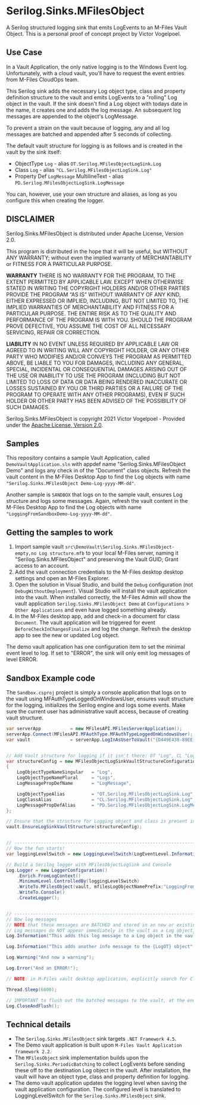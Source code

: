 # Serilog.Sinks.MFilesObject

A Serilog structured logging sink that emits LogEvents to an M-Files Vault Object.
This is a personal proof of concept project by Victor Vogelpoel.

## Use Case

In a Vault Application, the only native logging is to the Windows Event log. Unfortunately, with a cloud vault, you'll have to request the event entries from M-Files CloudOps team.

This Serilog sink adds the necessary Log object type, class and property definition structure to the vault and emits LogEvents to a "rolling" Log object in the vault.
If the sink doesn't find a Log object with todays date in the name, it creates one and adds the log message. An subsequent log messages are appended to the object's LogMessage.

To prevent a strain on the vault because of logging, any and all log messages are batched and appended after 5 seconds of collecting.

The default vault structure for logging is as follows and is created in the vault by the sink itself:

- ObjectType `Log` - alias `OT.Serilog.MFilesObjectLogSink.Log`
- Class `Log` - alias `"CL.Serilog.MFilesObjectLogSink.Log"`
- Property Def `LogMessage` MultilineText - alias `PD.Serilog.MFilesObjectLogSink.LogMessage`

You can, however, use your own structure and aliases, as long as you configure this when creating the logger.


## DISCLAIMER

Serilog.Sinks.MFilesObject is distributed under Apache License, Version 2.0.

This program is distributed in the hope that it will be useful, but WITHOUT ANY WARRANTY; without even the implied warranty of MERCHANTABILITY or FITNESS FOR A PARTICULAR PURPOSE.

**WARRANTY**
THERE IS NO WARRANTY FOR THE PROGRAM, TO THE EXTENT PERMITTED BY APPLICABLE LAW. EXCEPT WHEN OTHERWISE STATED IN WRITING THE COPYRIGHT HOLDERS AND/OR OTHER PARTIES PROVIDE THE PROGRAM “AS IS” WITHOUT WARRANTY OF ANY KIND, EITHER EXPRESSED OR IMPLIED, INCLUDING, BUT NOT LIMITED TO, THE IMPLIED WARRANTIES OF MERCHANTABILITY AND FITNESS FOR A PARTICULAR PURPOSE. THE ENTIRE RISK AS TO THE QUALITY AND PERFORMANCE OF THE PROGRAM IS WITH YOU. SHOULD THE PROGRAM PROVE DEFECTIVE, YOU ASSUME THE COST OF ALL NECESSARY SERVICING, REPAIR OR CORRECTION.

**LIABILITY**
IN NO EVENT UNLESS REQUIRED BY APPLICABLE LAW OR AGREED TO IN WRITING WILL ANY COPYRIGHT HOLDER, OR ANY OTHER PARTY WHO MODIFIES AND/OR CONVEYS THE PROGRAM AS PERMITTED ABOVE, BE LIABLE TO YOU FOR DAMAGES, INCLUDING ANY GENERAL, SPECIAL, INCIDENTAL OR CONSEQUENTIAL DAMAGES ARISING OUT OF THE USE OR INABILITY TO USE THE PROGRAM (INCLUDING BUT NOT LIMITED TO LOSS OF DATA OR DATA BEING RENDERED INACCURATE OR LOSSES SUSTAINED BY YOU OR THIRD PARTIES OR A FAILURE OF THE PROGRAM TO OPERATE WITH ANY OTHER PROGRAMS), EVEN IF SUCH HOLDER OR OTHER PARTY HAS BEEN ADVISED OF THE POSSIBILITY OF SUCH DAMAGES.

Serilog.Sinks.MFilesObject is copyright 2021 Victor Vogelpoel - Provided under the [Apache License, Version 2.0](http://apache.org/licenses/LICENSE-2.0.html).

## Samples

This repository contains a sample Vault Application, called `DemoVaultApplication.sln` with appdef name "Serilog.Sinks.MFilesObject Demo" and logs any check in of the "Document" class objects. Refresh the vault content in the M-Files Desktop App to find the Log objects with name `"Serilog.Sinks.MFilesObject Demo-Log-yyyy-MM-dd"`.

Another sample is `SANDBOX` that logs on to the sample vault, ensures Log structure and logs some messages. Again, refresh the vault content in the M-Files Desktop App to find the Log objects with name `"LoggingFromSandboxDemo-Log-yyyy-MM-dd"`.

## Getting the samples to work

1. Import sample vault `src\DemoVault\Serilog.Sinks.MFilesObject-empty,no Log structure.mfb` to your local M-Files server, naming it "Serilog.Sinks.MFilesObject" and preserving the Vault GUID; Grant access to an account.
1. Add the vault connection credentials to the M-Files desktop desktop settings and open an M-Files Explorer.
1. Open the solution in Visual Studio, and build the `Debug` configuration (not `DebugWithoutDeployment`). Visual Studio will install the vault application into the vault. When installed correctly, the M-Files Admin will show the vault application `Serilog.Sinks.MFilesObject Demo` at `Configurations` > `Other Applications` and even have logged something already.
1. In the M-Files desktop app, add and check-in a document for class `Document`. The vault application will be triggered for event `BeforeCheckInChangesFinalize` and log the change. Refresh the desktop app to see the new or updated Log object.

The demo vault application has one configuration item to set the minimal event level to log. If set to "ERROR", the sink will only emit log messages of level ERROR.

## Sandbox Example code

The `Sandbox.csproj` project is simply a console application that logs on to the vault using MFAuthTypeLoggedOnWindowsUser, ensures vault structure for the logging, initializes the Serilog engine and logs some events. Make sure the current user has administrative vault access, because of creating vault structure.

```csharp
var serverApp           = new MFilesAPI.MFilesServerApplication();
serverApp.Connect(MFilesAPI.MFAuthType.MFAuthTypeLoggedOnWindowsUser);
var vault               = serverApp.LogInAsUserToVault("{D449E438-89EE-42BB-9769-B862E9B1B140}");  // The "Serilog.Sinks.MFilesObject" demo vault


// Add Vault structure for logging if it isn't there: OT "Log", CL "Log" and PD "LogMessage"
var structureConfig = new MFilesObjectLogSinkVaultStructureConfiguration
{
    LogObjectTypeNameSingular   = "Log",
    LogObjectTypeNamePlural     = "Logs",
    LogMessagePropDefName       = "LogMessage",

    LogObjectTypeAlias          = "OT.Serilog.MFilesObjectLogSink.Log",
    LogClassAlias               = "CL.Serilog.MFilesObjectLogSink.Log",
    LogMessagePropDefAlias      = "PD.Serilog.MFilesObjectLogSink.LogMessage"
};

// Ensure that the structure for Logging object and class is present in the vault
vault.EnsureLogSinkVaultStructure(structureConfig);


// -------------------------------------------------------------------------------------------------------
// Now the fun starts!
var loggingLevelSwitch = new LoggingLevelSwitch(LogEventLevel.Information);

// Build a Serilog logger with MFilesObjectLogSink and Console
Log.Logger = new LoggerConfiguration()
    .Enrich.FromLogContext()
    .MinimumLevel.ControlledBy(loggingLevelSwitch)
    .WriteTo.MFilesObject(vault, mfilesLogObjectNamePrefix:"LoggingFromSandboxDemo-Log-")       // Log to an 'rolling' object in the vault, eg objectType "Log" with a multiline text property.
    .WriteTo.Console()                                                                          // Write to the console with the same Log.xx statements to see them in the console terminal :-)
    .CreateLogger();


// -----------------------------------------------------------------------------------------------------------------------------------------------------------------------
// Now log messages
// NOTE that these messages are BATCHED and stored in an new or existing M-Files object with the name "Log-yyyy-MM-dd" every 5 seconds.
// Log messages do NOT appear immediately in the vault as a Log object, but are collected and pushed every 5 secs.
Log.Information("This adds this log message to a Log object in the vault with the name \"DemoSandbox-Log-{Today}\"", DateTime.Today.ToString("yyyy-MM-dd"));

Log.Information("This adds another info message to the {LogOT} object", structureConfig.LogObjectTypeNameSingular); // NOTE, structured logging, NOT C# string intrapolation!

Log.Warning("And now a warning");

Log.Error("And an ERROR!");

// NOTE: in M-Files vault desktop application, explicitly search for Class = "Log"

Thread.Sleep(6000);

// IMPORTANT to flush out the batched messages to the vault, at the end of the application, otherwise messages within the last 5 seconds would not end up in the vault!
Log.CloseAndFlush();
```

## Technical details

- The `Serilog.Sinks.MFilesObject` sink targets `.NET Framework 4.5`.
- The Demo vault application is built upon `M-Files Vault Application framework 2.2`.
- The `MFilesObject` sink implementation builds upon the `Serilog.Sinks.PeriodicBatching` to collect LogEvents before sending these off to the destination Log object in the vault. After installation, the vault will have an object type, class and property definition for logging.
- The demo vault application updates the logging level when saving the vault application configuration. The configured level is translated to LoggingLevelSwitch for the `Serilog.Sinks.MFilesObject` sink.



